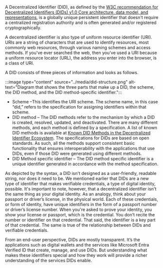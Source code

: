 A Decentralized Identifier (DID), as defined by the [W3C recommendation for Decentralized Identifiers (DIDs) v1.0 Core architecture, data model, and representations](https://www.w3.org/TR/did-core/), is a globally unique persistent identifier that doesn't require a centralized registration authority and is often generated and/or registered cryptographically.

A decentralized identifier is also type of uniform resource identifier (URI). URIs are a string of characters that are used to identify resources, most commonly web resources, through various naming schemes and access methods. If you've ever searched the web, then you've used a URI because a uniform resource locator (URL), the address you enter into the browser, is a class of URI.

A DID consists of three pieces of information and looks as follows.

:::image type="content" source="../media/did-structure.png" alt-text="Diagram that shows the three parts that make up a DID, the scheme, the DID method, and the DID method-specific identifier.":::

- Scheme –This identifies the URI scheme. The scheme name, in this case “did,” refers to the specification for assigning identifiers within that scheme.
- DID method – The DID methods refer to the mechanism by which a DID is created, resolved, updated, and deactivated. There are many different methods, and each method is defined by a specification. A list of known DID methods is available at [Known DID Methods in the Decentralized Identifier Ecosystem](https://w3c.github.io/did-extensions/methods/). The specifications for DIDs are based on open standards. As such, all the methods support consistent basic functionality that ensures interoperability with the applications that use DIDs, even if those DID were generated using different methods.
- DID Method specific identifier – The DID method specific identifier is a unique identifier generated in accordance with the method specification.

As depicted by the syntax, a DID isn't designed as a user-friendly, readable string, nor does it need to be. We mentioned earlier that DIDs are a new type of identifier that makes verifiable credentials, a type of digital identity, possible. It's important to note, however, that a decentralized identifier isn't the same thing as your digital identity. As an analogy, think about your passport or driver’s license, in the physical world. Each of these credentials, or form of identity, have unique identifiers in the form of a passport number or driver’s license number. When you're asked to prove your identity, you show your license or passport, which is the credential. You don’t recite the number or identifier on that credential. That said, the identifier is a key part of that credential. The same is true of the relationship between DIDs and verifiable credentials.

From an end-user perspective, DIDs are mostly transparent. It’s the applications such as digital wallets and the services like Microsoft Entra Verified ID that create, manage, and use DIDs. But understanding what makes these identifiers special and how they work will provide a richer understanding of the services DIDs enable.
